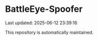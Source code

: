 # BattleEye-Spoofer

Last updated: 2025-06-12 23:39:16

This repository is automatically maintained.
